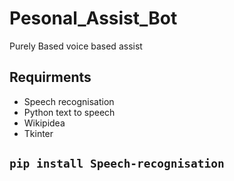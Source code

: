 # Pesonal_Assist_Bot
Purely Based voice based assist 
## Requirments
* Speech recognisation
* Python text to speech
* Wikipidea
* Tkinter
## ``` pip install Speech-recognisation ```
